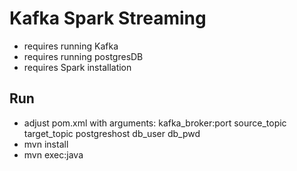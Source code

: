 # Kafka Spark Streaming
* requires running Kafka
* requires running postgresDB
* requires Spark installation

## Run
* adjust pom.xml with arguments: kafka_broker:port source_topic target_topic postgreshost db_user db_pwd
* mvn install
* mvn exec:java
